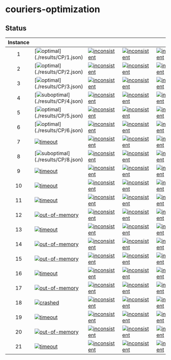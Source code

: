 # couriers-optimization


## Status
<!-- Do NOT remove the comments below -->
<!-- begin-status -->
| Instance |  |  |  |  |
|:-:| ---|---|---|---|
| 1 | [![optimal](https://img.shields.io/badge/CP-0_s_(milp__like--gecode)-brightgreen)](./results/CP/1.json) | [![inconsistent](https://img.shields.io/badge/SAT-Inconsistent-red)](./results/SAT/1.json) | [![inconsistent](https://img.shields.io/badge/SMT-Inconsistent-red)](./results/SMT/1.json) | [![inconsistent](https://img.shields.io/badge/MILP-Inconsistent-red)](./results/MILP/1.json) | 
| 2 | [![optimal](https://img.shields.io/badge/CP-87_s_(milp__like--chuffed)-brightgreen)](./results/CP/2.json) | [![inconsistent](https://img.shields.io/badge/SAT-Inconsistent-red)](./results/SAT/2.json) | [![inconsistent](https://img.shields.io/badge/SMT-Inconsistent-red)](./results/SMT/2.json) | [![inconsistent](https://img.shields.io/badge/MILP-Inconsistent-red)](./results/MILP/2.json) | 
| 3 | [![optimal](https://img.shields.io/badge/CP-0_s_(milp__like--gecode)-brightgreen)](./results/CP/3.json) | [![inconsistent](https://img.shields.io/badge/SAT-Inconsistent-red)](./results/SAT/3.json) | [![inconsistent](https://img.shields.io/badge/SMT-Inconsistent-red)](./results/SMT/3.json) | [![inconsistent](https://img.shields.io/badge/MILP-Inconsistent-red)](./results/MILP/3.json) | 
| 4 | [![suboptimal](https://img.shields.io/badge/CP-299_s_(milp__like--gecode)-orange)](./results/CP/4.json) | [![inconsistent](https://img.shields.io/badge/SAT-Inconsistent-red)](./results/SAT/4.json) | [![inconsistent](https://img.shields.io/badge/SMT-Inconsistent-red)](./results/SMT/4.json) | [![inconsistent](https://img.shields.io/badge/MILP-Inconsistent-red)](./results/MILP/4.json) | 
| 5 | [![optimal](https://img.shields.io/badge/CP-0_s_(milp__like--gecode)-brightgreen)](./results/CP/5.json) | [![inconsistent](https://img.shields.io/badge/SAT-Inconsistent-red)](./results/SAT/5.json) | [![inconsistent](https://img.shields.io/badge/SMT-Inconsistent-red)](./results/SMT/5.json) | [![inconsistent](https://img.shields.io/badge/MILP-Inconsistent-red)](./results/MILP/5.json) | 
| 6 | [![optimal](https://img.shields.io/badge/CP-20_s_(milp__like--chuffed)-brightgreen)](./results/CP/6.json) | [![inconsistent](https://img.shields.io/badge/SAT-Inconsistent-red)](./results/SAT/6.json) | [![inconsistent](https://img.shields.io/badge/SMT-Inconsistent-red)](./results/SMT/6.json) | [![inconsistent](https://img.shields.io/badge/MILP-Inconsistent-red)](./results/MILP/6.json) | 
| 7 | [![timeout](https://img.shields.io/badge/CP-Timeout-lightgray)](./results/CP/7.json) | [![inconsistent](https://img.shields.io/badge/SAT-Inconsistent-red)](./results/SAT/7.json) | [![inconsistent](https://img.shields.io/badge/SMT-Inconsistent-red)](./results/SMT/7.json) | [![inconsistent](https://img.shields.io/badge/MILP-Inconsistent-red)](./results/MILP/7.json) | 
| 8 | [![suboptimal](https://img.shields.io/badge/CP-299_s_(milp__like--gecode)-orange)](./results/CP/8.json) | [![inconsistent](https://img.shields.io/badge/SAT-Inconsistent-red)](./results/SAT/8.json) | [![inconsistent](https://img.shields.io/badge/SMT-Inconsistent-red)](./results/SMT/8.json) | [![inconsistent](https://img.shields.io/badge/MILP-Inconsistent-red)](./results/MILP/8.json) | 
| 9 | [![timeout](https://img.shields.io/badge/CP-Timeout-lightgray)](./results/CP/9.json) | [![inconsistent](https://img.shields.io/badge/SAT-Inconsistent-red)](./results/SAT/9.json) | [![inconsistent](https://img.shields.io/badge/SMT-Inconsistent-red)](./results/SMT/9.json) | [![inconsistent](https://img.shields.io/badge/MILP-Inconsistent-red)](./results/MILP/9.json) | 
| 10 | [![timeout](https://img.shields.io/badge/CP-Timeout-lightgray)](./results/CP/10.json) | [![inconsistent](https://img.shields.io/badge/SAT-Inconsistent-red)](./results/SAT/10.json) | [![inconsistent](https://img.shields.io/badge/SMT-Inconsistent-red)](./results/SMT/10.json) | [![inconsistent](https://img.shields.io/badge/MILP-Inconsistent-red)](./results/MILP/10.json) | 
| 11 | [![timeout](https://img.shields.io/badge/CP-Timeout-lightgray)](./results/CP/11.json) | [![inconsistent](https://img.shields.io/badge/SAT-Inconsistent-red)](./results/SAT/11.json) | [![inconsistent](https://img.shields.io/badge/SMT-Inconsistent-red)](./results/SMT/11.json) | [![inconsistent](https://img.shields.io/badge/MILP-Inconsistent-red)](./results/MILP/11.json) | 
| 12 | [![out-of-memory](https://img.shields.io/badge/CP-Out_of_memory-fedcba)](./results/CP/12.json) | [![inconsistent](https://img.shields.io/badge/SAT-Inconsistent-red)](./results/SAT/12.json) | [![inconsistent](https://img.shields.io/badge/SMT-Inconsistent-red)](./results/SMT/12.json) | [![inconsistent](https://img.shields.io/badge/MILP-Inconsistent-red)](./results/MILP/12.json) | 
| 13 | [![timeout](https://img.shields.io/badge/CP-Timeout-lightgray)](./results/CP/13.json) | [![inconsistent](https://img.shields.io/badge/SAT-Inconsistent-red)](./results/SAT/13.json) | [![inconsistent](https://img.shields.io/badge/SMT-Inconsistent-red)](./results/SMT/13.json) | [![inconsistent](https://img.shields.io/badge/MILP-Inconsistent-red)](./results/MILP/13.json) | 
| 14 | [![out-of-memory](https://img.shields.io/badge/CP-Out_of_memory-fedcba)](./results/CP/14.json) | [![inconsistent](https://img.shields.io/badge/SAT-Inconsistent-red)](./results/SAT/14.json) | [![inconsistent](https://img.shields.io/badge/SMT-Inconsistent-red)](./results/SMT/14.json) | [![inconsistent](https://img.shields.io/badge/MILP-Inconsistent-red)](./results/MILP/14.json) | 
| 15 | [![out-of-memory](https://img.shields.io/badge/CP-Out_of_memory-fedcba)](./results/CP/15.json) | [![inconsistent](https://img.shields.io/badge/SAT-Inconsistent-red)](./results/SAT/15.json) | [![inconsistent](https://img.shields.io/badge/SMT-Inconsistent-red)](./results/SMT/15.json) | [![inconsistent](https://img.shields.io/badge/MILP-Inconsistent-red)](./results/MILP/15.json) | 
| 16 | [![timeout](https://img.shields.io/badge/CP-Timeout-lightgray)](./results/CP/16.json) | [![inconsistent](https://img.shields.io/badge/SAT-Inconsistent-red)](./results/SAT/16.json) | [![inconsistent](https://img.shields.io/badge/SMT-Inconsistent-red)](./results/SMT/16.json) | [![inconsistent](https://img.shields.io/badge/MILP-Inconsistent-red)](./results/MILP/16.json) | 
| 17 | [![out-of-memory](https://img.shields.io/badge/CP-Out_of_memory-fedcba)](./results/CP/17.json) | [![inconsistent](https://img.shields.io/badge/SAT-Inconsistent-red)](./results/SAT/17.json) | [![inconsistent](https://img.shields.io/badge/SMT-Inconsistent-red)](./results/SMT/17.json) | [![inconsistent](https://img.shields.io/badge/MILP-Inconsistent-red)](./results/MILP/17.json) | 
| 18 | [![crashed](https://img.shields.io/badge/CP-Crashed-fedcba)](./results/CP/18.json) | [![inconsistent](https://img.shields.io/badge/SAT-Inconsistent-red)](./results/SAT/18.json) | [![inconsistent](https://img.shields.io/badge/SMT-Inconsistent-red)](./results/SMT/18.json) | [![inconsistent](https://img.shields.io/badge/MILP-Inconsistent-red)](./results/MILP/18.json) | 
| 19 | [![timeout](https://img.shields.io/badge/CP-Timeout-lightgray)](./results/CP/19.json) | [![inconsistent](https://img.shields.io/badge/SAT-Inconsistent-red)](./results/SAT/19.json) | [![inconsistent](https://img.shields.io/badge/SMT-Inconsistent-red)](./results/SMT/19.json) | [![inconsistent](https://img.shields.io/badge/MILP-Inconsistent-red)](./results/MILP/19.json) | 
| 20 | [![out-of-memory](https://img.shields.io/badge/CP-Out_of_memory-fedcba)](./results/CP/20.json) | [![inconsistent](https://img.shields.io/badge/SAT-Inconsistent-red)](./results/SAT/20.json) | [![inconsistent](https://img.shields.io/badge/SMT-Inconsistent-red)](./results/SMT/20.json) | [![inconsistent](https://img.shields.io/badge/MILP-Inconsistent-red)](./results/MILP/20.json) | 
| 21 | [![timeout](https://img.shields.io/badge/CP-Timeout-lightgray)](./results/CP/21.json) | [![inconsistent](https://img.shields.io/badge/SAT-Inconsistent-red)](./results/SAT/21.json) | [![inconsistent](https://img.shields.io/badge/SMT-Inconsistent-red)](./results/SMT/21.json) | [![inconsistent](https://img.shields.io/badge/MILP-Inconsistent-red)](./results/MILP/21.json) | 

<!-- end-status -->